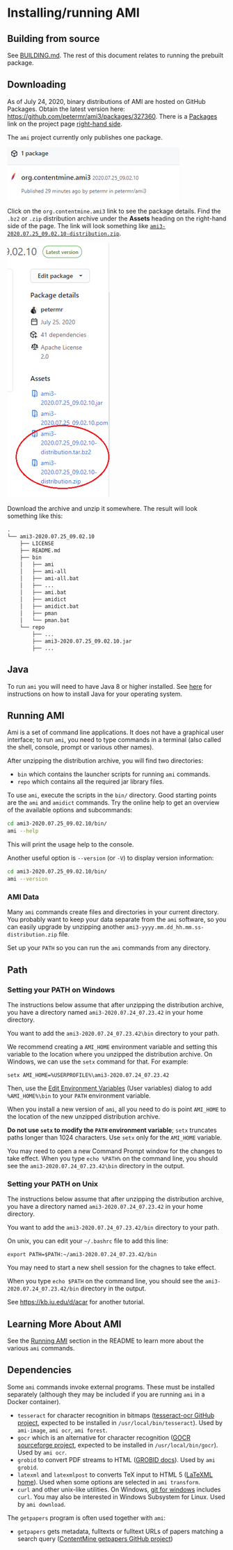 # Installing/running AMI

## Building from source
See [BUILDING.md](BUILDING.md).
The rest of this document relates to running the prebuilt package.

## Downloading
As of July 24, 2020, binary distributions of AMI are hosted on GitHub Packages.
Obtain the latest version here: https://github.com/petermr/ami3/packages/327360.
There is a [Packages](https://github.com/petermr/ami3/packages) link on the project page [right-hand side](doc/img/project-packages.png).


The `ami` project currently only publishes one package.

![The ami package](doc/img/packages.png)


Click on the `org.contentmine.ami3` link to see the package details.
Find the `.bz2` or `.zip` distribution archive under the **Assets** heading on the right-hand side of the page. The link will look something like [`ami3-2020.07.25_09.02.10-distribution.zip`]().

![View package details](doc/img/package-details.png)


Download the archive and unzip it somewhere. The result will look something like this:

```
.
└── ami3-2020.07.25_09.02.10
    ├── LICENSE
    ├── README.md
    ├── bin
    │   ├── ami
    │   ├── ami-all
    │   ├── ami-all.bat
    │   ├── ...
    │   ├── ami.bat
    │   ├── amidict
    │   ├── amidict.bat
    │   ├── pman
    │   └── pman.bat
    └── repo
        ├── ...
        ├── ami3-2020.07.25_09.02.10.jar
        ├── ...
```

## Java
To run `ami` you will need to have Java 8 or higher installed.
See [here](https://java.com/en/download/help/index_installing.xml) for instructions on how to install Java for your operating system.

## Running AMI

Ami is a set of command line applications.
It does not have a graphical user interface; to run `ami`, you need to type commands in a terminal (also called the shell, console, prompt or various other names).

After unzipping the distribution archive, you will find two directories:

 * `bin` which contains the launcher scripts for running `ami` commands.
 * `repo` which contains all the required jar library files. 

To use `ami`, execute the scripts in the `bin/` directory.
Good starting points are the `ami` and `amidict` commands.
Try the online help to get an overview of the available options and subcommands:

```bash
cd ami3-2020.07.25_09.02.10/bin/
ami --help
```

This will print the usage help to the console.

Another useful option is `--version` (or `-V`) to display version information:

```bash
cd ami3-2020.07.25_09.02.10/bin/
ami --version
```

### AMI Data
Many `ami` commands create files and directories in your current directory.
You probably want to keep your data separate from the `ami` software, so you can easily upgrade by unzipping another `ami3-yyyy.mm.dd_hh.mm.ss-distribution.zip` file.

Set up your `PATH` so you can run the `ami` commands from any directory.

## Path

### Setting your PATH on Windows

The instructions below assume that after unzipping the distribution archive, you have a directory named `ami3-2020.07.24_07.23.42` in your home directory.

You want to add the `ami3-2020.07.24_07.23.42\bin` directory to your path.

We recommend creating a `AMI_HOME` environment variable and setting this variable to the location where you unzipped the distribution archive.
On Windows, we can use the `setx` command for that.
For example:

```
setx AMI_HOME=%USERPROFILE%\ami3-2020.07.24_07.23.42
```

Then, use the [Edit Environment Variables](https://www.howtogeek.com/118594/how-to-edit-your-system-path-for-easy-command-line-access/) (User variables) dialog to add `%AMI_HOME%\bin` to your `PATH` environment variable.

When you install a new version of `ami`, all you need to do is point `AMI_HOME` to the location of the new unzipped distribution archive.

**Do not use `setx` to modify the `PATH` environment variable**; `setx` truncates paths longer than 1024 characters.
Use `setx` only for the `AMI_HOME` variable.

You may need to open a new Command Prompt window for the changes to take effect.
When you type `echo %PATH%` on the command line, you should see the `ami3-2020.07.24_07.23.42\bin` directory in the output.

### Setting your PATH on Unix

The instructions below assume that after unzipping the distribution archive, you have a directory named `ami3-2020.07.24_07.23.42` in your home directory.

You want to add the `ami3-2020.07.24_07.23.42/bin` directory to your path.

On unix, you can edit your `~/.bashrc` file to add this line:

```
export PATH=$PATH:~/ami3-2020.07.24_07.23.42/bin
```

You may need to start a new shell session for the chagnes to take effect.

When you type `echo $PATH` on the command line, you should see the `ami3-2020.07.24_07.23.42/bin` directory in the output.

See https://kb.iu.edu/d/acar for another tutorial.

## Learning More About AMI

See the [Running AMI](https://github.com/petermr/ami3/blob/master/README.md#running-ami) section in the README to learn more about the various `ami` commands.

## Dependencies
Some `ami` commands invoke external programs.
These must be installed separately (although they may be included if you are running `ami` in a Docker container).

* `tesseract` for character recognition in bitmaps ([tesseract-ocr GitHub project](https://github.com/tesseract-ocr/tesseract), expected to be installed in `/usr/local/bin/tesseract`). Used by `ami-image`, `ami ocr`, `ami forest`.
* `gocr` which is an alternative for character recognition ([GOCR sourceforge project](http://jocr.sourceforge.net/), expected to be installed in `/usr/local/bin/gocr`). Used by `ami ocr`.
* `grobid` to convert PDF streams to HTML ([GROBID docs](https://grobid.readthedocs.io/en/latest/)). Used by `ami grobid`.
* `latexml` and `latexmlpost` to converts TeX input to HTML 5 ([LaTeXML home](https://dlmf.nist.gov/LaTeXML/)). Used when some options are selected in `ami transform`.
* `curl` and other unix-like utilities. On Windows, [git for windows](https://gitforwindows.org/) includes `curl`. You may also be interested in Windows Subsystem for Linux. Used by `ami download`.

The `getpapers` program is often used together with `ami`: 
* `getpapers` gets metadata, fulltexts or fulltext URLs of papers matching a search query ([ContentMine getpapers GitHub project](https://github.com/ContentMine/getpapers))
